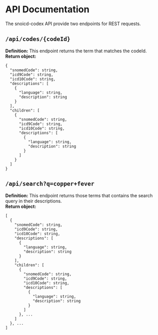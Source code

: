 # API Documentation

The snoicd-codex API provide two endpoints for REST requests.

## `/api/codes/{codeId}`
**Definition:** This endpoint returns the term that matches the codeId.  
**Return object:**
```
{
  "snomedCode": string,
  "icd9Code": string,
  "icd10Code": string,
  "descriptions": [
    {
      "language": string,
      "description": string
    }
  ],
  "children": [
    {
      "snomedCode": string,
      "icd9Code": string,
      "icd10Code": string,
      "descriptions": [
        {
          "language": string,
          "description": string
        }
      ]
    }
  ]
}
```

## `/api/search?q=copper+fever`
**Definition:** This endpoint returns those terms that contains the search query in their descriptions.  
**Return object:**
```
[
  {
    "snomedCode": string,
    "icd9Code": string,
    "icd10Code": string,
    "descriptions": [
      {
        "language": string,
        "description": string
      }
    ],
    "children": [
      {
        "snomedCode": string,
        "icd9Code": string,
        "icd10Code": string,
        "descriptions": [
          {
            "language": string,
            "description": string
          }
        ]
      }, ...
    ]
  }, ...
]
```
